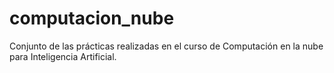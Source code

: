 # computacion_nube
Conjunto de las prácticas realizadas en el curso de Computación en la nube para Inteligencia Artificial.
